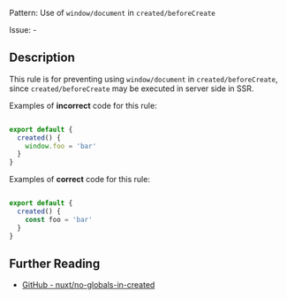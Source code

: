 Pattern: Use of `window/document` in `created/beforeCreate`

Issue: -

## Description

This rule is for preventing using `window/document` in `created/beforeCreate`, since `created/beforeCreate` may be executed in server side in SSR.

Examples of **incorrect** code for this rule:

```js

export default {
  created() {
    window.foo = 'bar'
  }
}

```

Examples of **correct** code for this rule:

```js

export default {
  created() {
    const foo = 'bar'
  }
}

```

## Further Reading

* [GitHub - nuxt/no-globals-in-created](https://github.com/nuxt/eslint-plugin-nuxt/blob/master/docs/rules/no-globals-in-created.md)